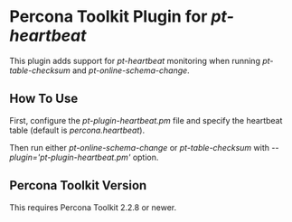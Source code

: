 Percona Toolkit Plugin for *pt-heartbeat*
=========================================

This plugin adds support for *pt-heartbeat* monitoring when running *pt-table-checksum* and *pt-online-schema-change*.


How To Use
----------

First, configure the *pt-plugin-heartbeat.pm* file and specify the heartbeat table (default is *percona.heartbeat*).

Then run either *pt-online-schema-change* or *pt-table-checksum* with *--plugin='pt-plugin-heartbeat.pm'* option.


Percona Toolkit Version
-----------------------

This requires Percona Toolkit 2.2.8 or newer.
